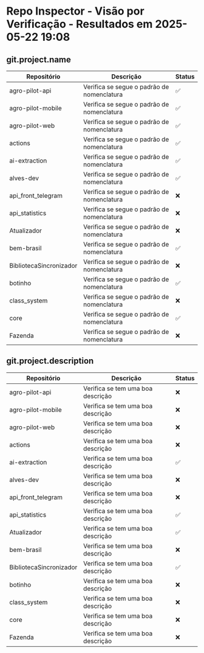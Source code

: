 # Repo Inspector - Visão por Verificação - Resultados em 2025-05-22 19:08

## git.project.name

| Repositório | Descrição | Status |
|-------------|-----------|--------|
| agro-pilot-api | Verifica se segue o padrão de nomenclatura | ✅ |
| agro-pilot-mobile | Verifica se segue o padrão de nomenclatura | ✅ |
| agro-pilot-web | Verifica se segue o padrão de nomenclatura | ✅ |
| actions | Verifica se segue o padrão de nomenclatura | ✅ |
| ai-extraction | Verifica se segue o padrão de nomenclatura | ✅ |
| alves-dev | Verifica se segue o padrão de nomenclatura | ✅ |
| api_front_telegram | Verifica se segue o padrão de nomenclatura | ❌ |
| api_statistics | Verifica se segue o padrão de nomenclatura | ❌ |
| Atualizador | Verifica se segue o padrão de nomenclatura | ❌ |
| bem-brasil | Verifica se segue o padrão de nomenclatura | ✅ |
| BibliotecaSincronizador | Verifica se segue o padrão de nomenclatura | ❌ |
| botinho | Verifica se segue o padrão de nomenclatura | ✅ |
| class_system | Verifica se segue o padrão de nomenclatura | ❌ |
| core | Verifica se segue o padrão de nomenclatura | ✅ |
| Fazenda | Verifica se segue o padrão de nomenclatura | ❌ |

## git.project.description

| Repositório | Descrição | Status |
|-------------|-----------|--------|
| agro-pilot-api | Verifica se tem uma boa descrição | ❌ |
| agro-pilot-mobile | Verifica se tem uma boa descrição | ❌ |
| agro-pilot-web | Verifica se tem uma boa descrição | ❌ |
| actions | Verifica se tem uma boa descrição | ❌ |
| ai-extraction | Verifica se tem uma boa descrição | ✅ |
| alves-dev | Verifica se tem uma boa descrição | ❌ |
| api_front_telegram | Verifica se tem uma boa descrição | ❌ |
| api_statistics | Verifica se tem uma boa descrição | ✅ |
| Atualizador | Verifica se tem uma boa descrição | ✅ |
| bem-brasil | Verifica se tem uma boa descrição | ❌ |
| BibliotecaSincronizador | Verifica se tem uma boa descrição | ✅ |
| botinho | Verifica se tem uma boa descrição | ❌ |
| class_system | Verifica se tem uma boa descrição | ❌ |
| core | Verifica se tem uma boa descrição | ❌ |
| Fazenda | Verifica se tem uma boa descrição | ❌ |

